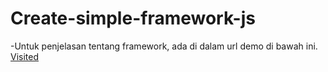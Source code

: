 # Create-simple-framework-js

-Untuk penjelasan tentang framework, ada di dalam url demo di bawah ini.
<a href="https://gundowijoyo.github.io/Create-simple-framework-js/">Visited</a>
